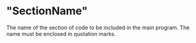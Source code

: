 # "SectionName"

The name of the section of code to be included in the main program. The name must be enclosed in quotation marks.
